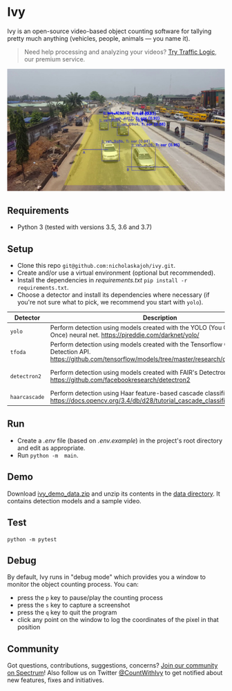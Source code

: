# Ivy
Ivy is an open-source video-based object counting software for tallying pretty much anything (vehicles, people, animals — you name it).

> Need help processing and analyzing your videos? [Try Traffic Logic](https://trafficlogic.co), our premium service.

![](object_counting.jpg)

## Requirements
- Python 3 (tested with versions 3.5, 3.6 and 3.7)

## Setup
- Clone this repo `git@github.com:nicholaskajoh/ivy.git`.
- Create and/or use a virtual environment (optional but recommended).
- Install the dependencies in _requirements.txt_ `pip install -r requirements.txt`.
- Choose a detector and install its dependencies where necessary (if you're not sure what to pick, we recommend you start with `yolo`).

| Detector | Description | Dependencies |
|---|---|---|
| `yolo` | Perform detection using models created with the YOLO (You Only Look Once) neural net. https://pjreddie.com/darknet/yolo/ | |
| `tfoda` | Perform detection using models created with the Tensorflow Object Detection API. https://github.com/tensorflow/models/tree/master/research/object_detection | CPU: `pip install tensorflow-cpu` <br> GPU: `pip install tensorflow-gpu` |
| `detectron2` | Perform detection using models created with FAIR's Detectron2 framework. https://github.com/facebookresearch/detectron2 | `python -m pip install 'git+https://github.com/facebookresearch/detectron2.git'` (https://github.com/facebookresearch/detectron2/blob/master/INSTALL.md) |
| `haarcascade` | Perform detection using Haar feature-based cascade classifiers. https://docs.opencv.org/3.4/db/d28/tutorial_cascade_classifier.html | |

## Run
- Create a _.env_ file (based on _.env.example_) in the project's root directory and edit as appropriate.
- Run `python -m  main`.

## Demo
Download [ivy_demo_data.zip](https://drive.google.com/open?id=1JtEhWlfk1CiUEFsrTQHQa0VkTi3IKbze) and unzip its contents in the [data directory](/data). It contains detection models and a sample video.

## Test
```
python -m pytest
```

## Debug
By default, Ivy runs in "debug mode" which provides you a window to monitor the object counting process. You can:
- press the `p` key to pause/play the counting process
- press the `s` key to capture a screenshot
- press the `q` key to quit the program
- click any point on the window to log the coordinates of the pixel in that position

## Community
Got questions, contributions, suggestions, concerns? [Join our community on Spectrum](https://spectrum.chat/ivy)! Also follow us on Twitter [@CountWithIvy](https://twitter.com/CountWithIvy) to get notified about new features, fixes and initiatives.
